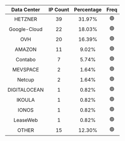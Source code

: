 | Data Center | IP Count | Percentage | Freq |
|:------------:|:--------:|:-----------:|:-----:|
| HETZNER | 39 | 31.97% | 🟢 |
| Google-Cloud | 22 | 18.03% | 🟢 |
| OVH | 20 | 16.39% | 🟢 |
| AMAZON | 11 | 9.02% | 🟢 |
| Contabo | 7 | 5.74% | 🟢 |
| MEVSPACE | 2 | 1.64% | 🟢 |
| Netcup | 2 | 1.64% | 🟢 |
| DIGITALOCEAN | 1 | 0.82% | 🟢 |
| IKOULA | 1 | 0.82% | 🟢 |
| IONOS | 1 | 0.82% | 🟢 |
| LeaseWeb | 1 | 0.82% | 🟢 |
| OTHER | 15 | 12.30% | 🟢 |